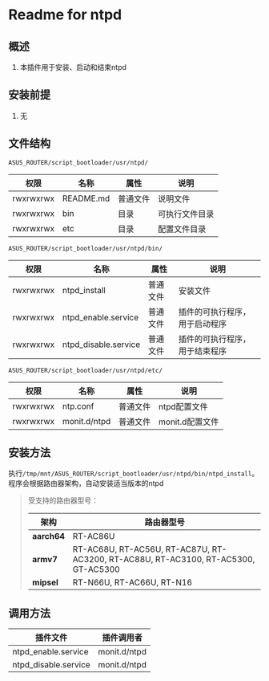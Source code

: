 # Readme for ntpd

## 概述

1. 本插件用于安装、启动和结束ntpd

## 安装前提

1. 无

## 文件结构

`ASUS_ROUTER/script_bootloader/usr/ntpd/`

| 权限      | 名称      | 属性     | 说明           |
| --------- | --------  | -------- | -------------- |
| rwxrwxrwx | README.md | 普通文件 | 说明文件       |
| rwxrwxrwx | bin       | 目录     | 可执行文件目录 |
| rwxrwxrwx | etc       | 目录     | 配置文件目录   |

`ASUS_ROUTER/script_bootloader/usr/ntpd/bin/`

| 权限      | 名称                 | 属性     | 说明                           |
| --------- | -------------------- | -------- | ------------------------------ |
| rwxrwxrwx | ntpd_install         | 普通文件 | 安装文件                       |
| rwxrwxrwx | ntpd_enable.service  | 普通文件 | 插件的可执行程序，用于启动程序 |
| rwxrwxrwx | ntpd_disable.service | 普通文件 | 插件的可执行程序，用于结束程序 |

`ASUS_ROUTER/script_bootloader/usr/ntpd/etc/`

| 权限      | 名称         | 属性     | 说明            |
| --------- | ------------ | -------- | --------------- |
| rwxrwxrwx | ntp.conf     | 普通文件 | ntpd配置文件    |
| rwxrwxrwx | monit.d/ntpd | 普通文件 | monit.d配置文件 |

## 安装方法

执行`/tmp/mnt/ASUS_ROUTER/script_bootloader/usr/ntpd/bin/ntpd_install`。程序会根据路由器架构，自动安装适当版本的ntpd

   > 受支持的路由器型号：
   >
   > | 架构        | 路由器型号                                                                         |
   > | ----------- | ---------------------------------------------------------------------------------- |
   > | **aarch64** | RT-AC86U                                                                           |
   > | **armv7**   | RT-AC68U, RT-AC56U, RT-AC87U, RT-AC3200, RT-AC88U, RT-AC3100, RT-AC5300, GT-AC5300 |
   > | **mipsel**  | RT-N66U, RT-AC66U, RT-N16                                                          |

## 调用方法

| 插件文件             | 插件调用者   |
| -------------------- | ------------ |
| ntpd_enable.service  | monit.d/ntpd |
| ntpd_disable.service | monit.d/ntpd |